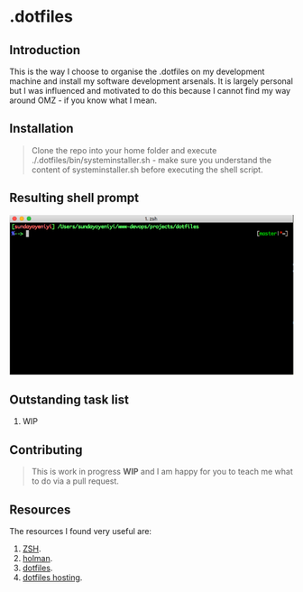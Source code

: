 # .dotfiles

## Introduction

This is the way I choose to organise the .dotfiles on my development machine and install my software development arsenals.  It is largely personal but I was influenced and motivated to do this because I cannot find my way around OMZ - if you know what I mean.

## Installation

 > Clone the repo into your home folder and execute ./.dotfiles/bin/systeminstaller.sh - make sure you understand the content of systeminstaller.sh before executing the shell script.

## Resulting shell prompt

![shell prompt](/assets/my-shell-prompt.png)

## Outstanding task list

1. WIP

## Contributing

> This is work in progress **WIP** and I am happy for you to teach me what to do via a pull request.

## Resources

The resources I found very useful are:

1. [ZSH](http://zsh.sourceforge.net).
1. [holman](http://zachholman.com/2010/08/dotfiles-are-meant-to-be-forked/).
1. [dotfiles](https://dotfiles.github.io/).
1. [dotfiles hosting](http://www.dotfiles.org/).